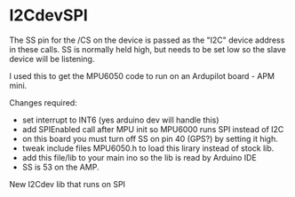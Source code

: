 I2CdevSPI
=========
The SS pin for the /CS on the device is passed as the "I2C" device address in these calls. SS is normally 
held high, but needs to be set low so the slave device will be listening.

I used this to get the MPU6050 code to run on an Ardupilot board - APM mini. 

Changes required:

+ set interrupt to INT6 (yes arduino dev will handle this)
+ add SPIEnabled call after MPU init so MPU6000 runs SPI instead of I2C
+ on this board you must turn off SS on pin 40 (GPS?) by setting it high.
+ tweak include files MPU6050.h to load this lirary instead of stock lib.
+ add this file/lib to your main ino so the lib is read by Arduino IDE
+ SS is 53 on the AMP.


New I2Cdev lib that runs on SPI

